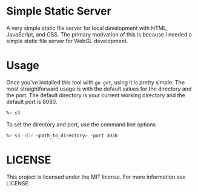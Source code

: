 Simple Static Server
====================
A very simple static file server for local development with HTML, JavaScript, 
and CSS. The primary motivation of this is because I needed a simple static 
file server for WebGL development.

# Usage 
Once you've installed this tool with `go get`, using it is pretty simple. The 
most straightforward usage is with the default values for the directory and the 
port. The default directory is your current working directory and the default 
port is 8080.

```bash
%> s3
```

To set the directory and port, use the command line options

```bash
%> s3 -dir <path_to_directory> -port 3030
```

# LICENSE 
This project is licensed under the MIT license. For more information see LICENSE.


